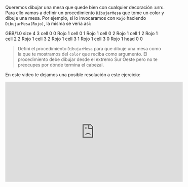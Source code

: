 Queremos dibujar una mesa que quede bien con cualquier decoración :urn:. Para ello vamos a definir un procedimiento `DibujarMesa` que tome un color y dibuje una mesa. Por ejemplo, si lo invocaramos con `Rojo` haciendo `DibujarMesa(Rojo)`, la misma se vería así:

<gs-board>
     GBB/1.0
     size 4 3
     cell 0 0 Rojo 1 
     cell 0 1 Rojo 1 
     cell 0 2 Rojo 1 
     cell 1 2 Rojo 1 
     cell 2 2 Rojo 1 
     cell 3 2 Rojo 1 
     cell 3 1 Rojo 1
     cell 3 0 Rojo 1
     head 0 0
</gs-board>

> Definí el procedimiento `DibujarMesa` para que dibuje una mesa como la que te mostramos del `color` que reciba como argumento. El procedimiento debe dibujar desde el extremo Sur Oeste pero no te preocupes por dónde termina el cabezal.

En este video te dejamos una posible resolución a este ejercicio:

<iframe width="560" height="315" src="https://www.youtube.com/embed/rHRsgD3zOEg" title="YouTube video player" frameborder="0" allow="accelerometer; autoplay; clipboard-write; encrypted-media; gyroscope; picture-in-picture" allowfullscreen></iframe>